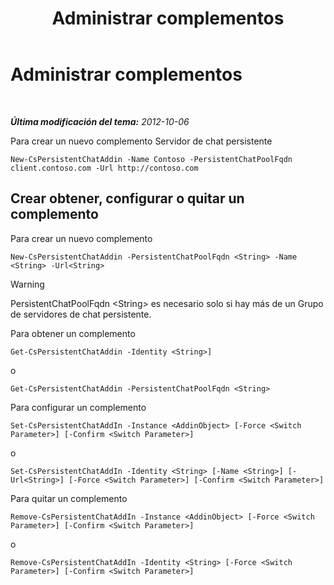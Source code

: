 ﻿---
title: Administrar complementos
TOCTitle: Administrar complementos
ms:assetid: b84f868e-b36e-4ab4-b284-7db212d401c3
ms:mtpsurl: https://technet.microsoft.com/es-es/library/JJ205193(v=OCS.15)
ms:contentKeyID: 48276467
ms.date: 01/07/2017
mtps_version: v=OCS.15
ms.translationtype: HT
---

# Administrar complementos

 

_**Última modificación del tema:** 2012-10-06_

Para crear un nuevo complemento Servidor de chat persistente

    New-CsPersistentChatAddin -Name Contoso -PersistentChatPoolFqdn client.contoso.com -Url http://contoso.com 

## Crear obtener, configurar o quitar un complemento

Para crear un nuevo complemento

    New-CsPersistentChatAddin -PersistentChatPoolFqdn <String> -Name <String> -Url<String>

> [!WARNING]  
> PersistentChatPoolFqdn &lt;String&gt; es necesario solo si hay más de un Grupo de servidores de chat persistente.



Para obtener un complemento

    Get-CsPersistentChatAddin -Identity <String>]

o

    Get-CsPersistentChatAddin -PersistentChatPoolFqdn <String>

Para configurar un complemento

    Set-CsPersistentChatAddIn -Instance <AddinObject> [-Force <Switch Parameter>] [-Confirm <Switch Parameter>]

o

    Set-CsPersistentChatAddIn -Identity <String> [-Name <String>] [-Url<String>] [-Force <Switch Parameter>] [-Confirm <Switch Parameter>]

Para quitar un complemento

    Remove-CsPersistentChatAddIn -Instance <AddinObject> [-Force <Switch Parameter>] [-Confirm <Switch Parameter>]

o

    Remove-CsPersistentChatAddIn -Identity <String> [-Force <Switch Parameter>] [-Confirm <Switch Parameter>]


